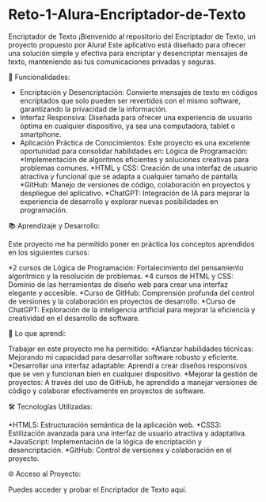 # Reto-1-Alura-Encriptador-de-Texto

Encriptador de Texto
¡Bienvenido al repositorio del Encriptador de Texto, un proyecto propuesto por Alura! Este aplicativo está diseñado para ofrecer una solución simple y efectiva para encriptar y desencriptar mensajes de texto, manteniendo así tus comunicaciones privadas y seguras.

🚀 Funcionalidades:

* Encriptación y Desencriptación: Convierte mensajes de texto en códigos encriptados que solo pueden ser revertidos con el mismo software, garantizando la privacidad de la información.
* Interfaz Responsiva: Diseñada para ofrecer una experiencia de usuario óptima en cualquier dispositivo, ya sea una computadora, tablet o smartphone.
* Aplicación Práctica de Conocimientos: Este proyecto es una excelente oportunidad para consolidar habilidades en:
Lógica de Programación:
    *Implementación de algoritmos eficientes y soluciones creativas para problemas comunes.
    *HTML y CSS: Creación de una interfaz de usuario atractiva y funcional que se adapta a cualquier tamaño de pantalla.
    *GitHub: Manejo de versiones de código, colaboración en proyectos y despliegue del aplicativo.
    *ChatGPT: Integración de IA para mejorar la experiencia de desarrollo y explorar nuevas posibilidades en programación.

📚 Aprendizaje y Desarrollo:

Este proyecto me ha permitido poner en práctica los conceptos aprendidos en los siguientes cursos:

 *2 cursos de Lógica de Programación: Fortalecimiento del pensamiento algorítmico y la resolución de problemas.
 *4 cursos de HTML y CSS: Dominio de las herramientas de diseño web para crear una interfaz elegante y accesible.
 *Curso de GitHub: Comprensión profunda del control de versiones y la colaboración en proyectos de desarrollo.
 *Curso de ChatGPT: Exploración de la inteligencia artificial para mejorar la eficiencia y creatividad en el desarrollo de software.

🌟 Lo que aprendí:

Trabajar en este proyecto me ha permitido:
 *Afianzar habilidades técnicas: Mejorando mi capacidad para desarrollar software robusto y eficiente.
 *Desarrollar una interfaz adaptable: Aprendí a crear diseños responsivos que se ven y funcionan bien en cualquier dispositivo.
 *Mejorar la gestión de proyectos: A través del uso de GitHub, he aprendido a manejar versiones de código y colaborar efectivamente en 
 proyectos de software.

🛠️ Tecnologías Utilizadas:

 *HTML5: Estructuración semántica de la aplicación web.
 *CSS3: Estilización avanzada para una interfaz de usuario atractiva y adaptativa.
 *JavaScript: Implementación de la lógica de encriptación y desencriptación.
 *GitHub: Control de versiones y colaboración en el proyecto.

🌐 Acceso al Proyecto:

Puedes acceder y probar el Encriptador de Texto aquí.
